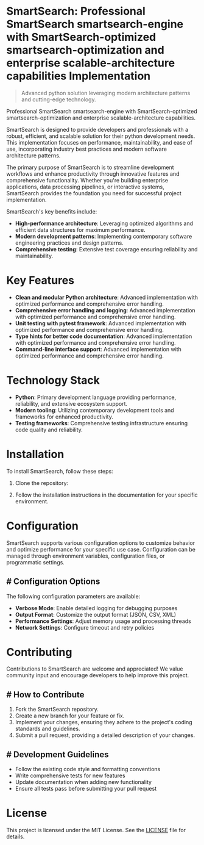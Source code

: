 <!-- fallback_SmartSearch_20250824095120_76087 -->

# SmartSearch: Professional SmartSearch smartsearch-engine with SmartSearch-optimized smartsearch-optimization and enterprise scalable-architecture capabilities Implementation
> Advanced python solution leveraging modern architecture patterns and cutting-edge technology.

Professional SmartSearch smartsearch-engine with SmartSearch-optimized smartsearch-optimization and enterprise scalable-architecture capabilities.

SmartSearch is designed to provide developers and professionals with a robust, efficient, and scalable solution for their python development needs. This implementation focuses on performance, maintainability, and ease of use, incorporating industry best practices and modern software architecture patterns.

The primary purpose of SmartSearch is to streamline development workflows and enhance productivity through innovative features and comprehensive functionality. Whether you're building enterprise applications, data processing pipelines, or interactive systems, SmartSearch provides the foundation you need for successful project implementation.

SmartSearch's key benefits include:

* **High-performance architecture**: Leveraging optimized algorithms and efficient data structures for maximum performance.
* **Modern development patterns**: Implementing contemporary software engineering practices and design patterns.
* **Comprehensive testing**: Extensive test coverage ensuring reliability and maintainability.

# Key Features

* **Clean and modular Python architecture**: Advanced implementation with optimized performance and comprehensive error handling.
* **Comprehensive error handling and logging**: Advanced implementation with optimized performance and comprehensive error handling.
* **Unit testing with pytest framework**: Advanced implementation with optimized performance and comprehensive error handling.
* **Type hints for better code documentation**: Advanced implementation with optimized performance and comprehensive error handling.
* **Command-line interface support**: Advanced implementation with optimized performance and comprehensive error handling.

# Technology Stack

* **Python**: Primary development language providing performance, reliability, and extensive ecosystem support.
* **Modern tooling**: Utilizing contemporary development tools and frameworks for enhanced productivity.
* **Testing frameworks**: Comprehensive testing infrastructure ensuring code quality and reliability.

# Installation

To install SmartSearch, follow these steps:

1. Clone the repository:


2. Follow the installation instructions in the documentation for your specific environment.

# Configuration

SmartSearch supports various configuration options to customize behavior and optimize performance for your specific use case. Configuration can be managed through environment variables, configuration files, or programmatic settings.

## # Configuration Options

The following configuration parameters are available:

* **Verbose Mode**: Enable detailed logging for debugging purposes
* **Output Format**: Customize the output format (JSON, CSV, XML)
* **Performance Settings**: Adjust memory usage and processing threads
* **Network Settings**: Configure timeout and retry policies

# Contributing

Contributions to SmartSearch are welcome and appreciated! We value community input and encourage developers to help improve this project.

## # How to Contribute

1. Fork the SmartSearch repository.
2. Create a new branch for your feature or fix.
3. Implement your changes, ensuring they adhere to the project's coding standards and guidelines.
4. Submit a pull request, providing a detailed description of your changes.

## # Development Guidelines

* Follow the existing code style and formatting conventions
* Write comprehensive tests for new features
* Update documentation when adding new functionality
* Ensure all tests pass before submitting your pull request

# License

This project is licensed under the MIT License. See the [LICENSE](https://github.com/Jennifercruz23/SmartSearch/blob/main/LICENSE) file for details.

